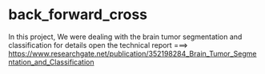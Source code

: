 # back_forward_cross

In this project, We were dealing with the brain tumor segmentation and classification for details 
open the technical report   ===>   https://www.researchgate.net/publication/352198284_Brain_Tumor_Segmentation_and_Classification
